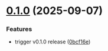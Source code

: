 # [0.1.0](https://github.com/robbeverhelst/Preparr/compare/v0.0.0...v0.1.0) (2025-09-07)


### Features

* trigger v0.1.0 release ([0bcf16e](https://github.com/robbeverhelst/Preparr/commit/0bcf16e54429a6c1185c0ef293c44d45bdae0547))

